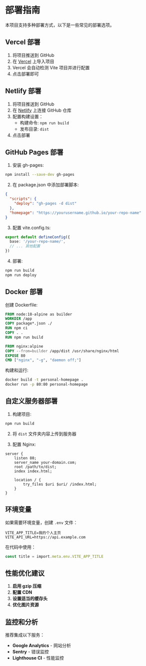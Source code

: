 # 部署指南

本项目支持多种部署方式，以下是一些常见的部署选项。

## Vercel 部署

1. 将项目推送到 GitHub
2. 在 [Vercel](https://vercel.com) 上导入项目
3. Vercel 会自动检测 Vite 项目并进行配置
4. 点击部署即可

## Netlify 部署

1. 将项目推送到 GitHub
2. 在 [Netlify](https://netlify.com) 上连接 GitHub 仓库
3. 配置构建设置：
   - 构建命令: `npm run build`
   - 发布目录: `dist`
4. 点击部署

## GitHub Pages 部署

1. 安装 gh-pages:
```bash
npm install --save-dev gh-pages
```

2. 在 package.json 中添加部署脚本:
```json
{
  "scripts": {
    "deploy": "gh-pages -d dist"
  },
  "homepage": "https://yourusername.github.io/your-repo-name"
}
```

3. 配置 vite.config.ts:
```typescript
export default defineConfig({
  base: '/your-repo-name/',
  // ... 其他配置
})
```

4. 部署:
```bash
npm run build
npm run deploy
```

## Docker 部署

创建 Dockerfile:
```dockerfile
FROM node:18-alpine as builder
WORKDIR /app
COPY package*.json ./
RUN npm ci
COPY . .
RUN npm run build

FROM nginx:alpine
COPY --from=builder /app/dist /usr/share/nginx/html
EXPOSE 80
CMD ["nginx", "-g", "daemon off;"]
```

构建和运行:
```bash
docker build -t personal-homepage .
docker run -p 80:80 personal-homepage
```

## 自定义服务器部署

1. 构建项目:
```bash
npm run build
```

2. 将 `dist` 文件夹内容上传到服务器

3. 配置 Nginx:
```nginx
server {
    listen 80;
    server_name your-domain.com;
    root /path/to/dist;
    index index.html;
    
    location / {
        try_files $uri $uri/ /index.html;
    }
}
```

## 环境变量

如果需要环境变量，创建 `.env` 文件：

```env
VITE_APP_TITLE=我的个人主页
VITE_API_URL=https://api.example.com
```

在代码中使用：
```typescript
const title = import.meta.env.VITE_APP_TITLE
```

## 性能优化建议

1. **启用 gzip 压缩**
2. **配置 CDN**
3. **设置适当的缓存头**
4. **优化图片资源**

## 监控和分析

推荐集成以下服务：

- **Google Analytics** - 网站分析
- **Sentry** - 错误监控
- **Lighthouse CI** - 性能监控
